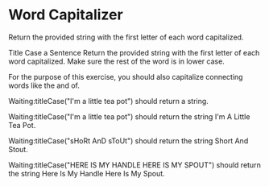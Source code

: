 # Word Capitalizer

Return the provided string with the first letter of each word capitalized. 


Title Case a Sentence 
Return the provided string with the first letter of each word capitalized. Make sure the rest of the word is in lower case.


For the purpose of this exercise, you should also capitalize connecting words like the and of.

Waiting:titleCase("I'm a little tea pot") should return a string.


Waiting:titleCase("I'm a little tea pot") should return the string I'm A Little Tea Pot.


Waiting:titleCase("sHoRt AnD sToUt") should return the string Short And Stout.


Waiting:titleCase("HERE IS MY HANDLE HERE IS MY SPOUT") should return the string Here Is My Handle Here Is My Spout.